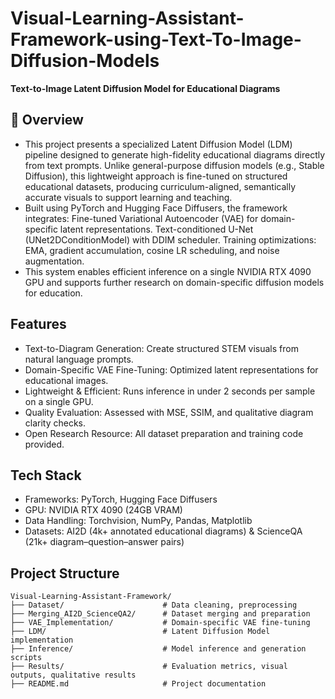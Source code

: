 # Visual-Learning-Assistant-Framework-using-Text-To-Image-Diffusion-Models
**Text-to-Image Latent Diffusion Model for Educational Diagrams**

## 📌 Overview
* This project presents a specialized Latent Diffusion Model (LDM) pipeline designed to generate high-fidelity educational diagrams directly from text prompts. Unlike general-purpose diffusion models (e.g., Stable Diffusion), this lightweight approach is fine-tuned on structured educational datasets, producing curriculum-aligned, semantically accurate visuals to support learning and teaching.
* Built using PyTorch and Hugging Face Diffusers, the framework integrates:
  Fine-tuned Variational Autoencoder (VAE) for domain-specific latent representations.
  Text-conditioned U-Net (UNet2DConditionModel) with DDIM scheduler.
  Training optimizations: EMA, gradient accumulation, cosine LR scheduling, and noise augmentation.
* This system enables efficient inference on a single NVIDIA RTX 4090 GPU and supports further research on domain-specific diffusion models for education.

## Features
* Text-to-Diagram Generation: Create structured STEM visuals from natural language prompts.
* Domain-Specific VAE Fine-Tuning: Optimized latent representations for educational images.
* Lightweight & Efficient: Runs inference in under 2 seconds per sample on a single GPU.
* Quality Evaluation: Assessed with MSE, SSIM, and qualitative diagram clarity checks.
* Open Research Resource: All dataset preparation and training code provided.

## Tech Stack
* Frameworks: PyTorch, Hugging Face Diffusers
* GPU: NVIDIA RTX 4090 (24GB VRAM)
* Data Handling: Torchvision, NumPy, Pandas, Matplotlib
* Datasets: AI2D (4k+ annotated educational diagrams) & ScienceQA (21k+ diagram–question–answer pairs)

## Project Structure  

```text
Visual-Learning-Assistant-Framework/
├── Dataset/                      # Data cleaning, preprocessing
├── Merging_AI2D_ScienceQA2/      # Dataset merging and preparation
├── VAE_Implementation/           # Domain-specific VAE fine-tuning
├── LDM/                          # Latent Diffusion Model implementation
├── Inference/                    # Model inference and generation scripts
├── Results/                      # Evaluation metrics, visual outputs, qualitative results
├── README.md                     # Project documentation
